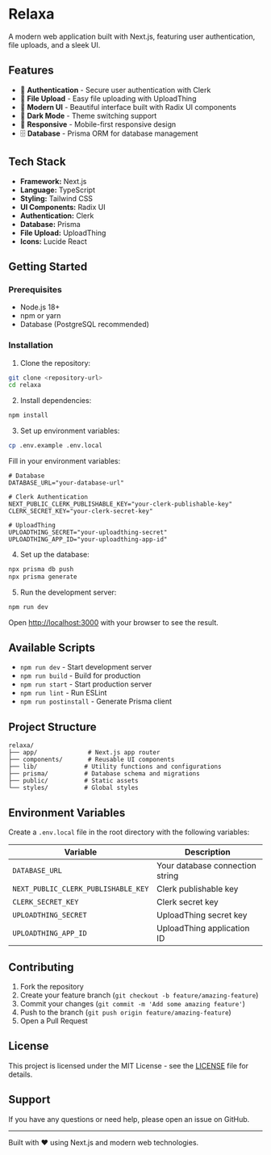 # Relaxa

A modern web application built with Next.js, featuring user authentication, file uploads, and a sleek UI.

## Features

- 🔐 **Authentication** - Secure user authentication with Clerk
- 📁 **File Upload** - Easy file uploading with UploadThing
- 🎨 **Modern UI** - Beautiful interface built with Radix UI components
- 🌙 **Dark Mode** - Theme switching support
- 📱 **Responsive** - Mobile-first responsive design
- 🗄️ **Database** - Prisma ORM for database management

## Tech Stack

- **Framework:** Next.js
- **Language:** TypeScript
- **Styling:** Tailwind CSS
- **UI Components:** Radix UI
- **Authentication:** Clerk
- **Database:** Prisma
- **File Upload:** UploadThing
- **Icons:** Lucide React

## Getting Started

### Prerequisites

- Node.js 18+ 
- npm or yarn
- Database (PostgreSQL recommended)

### Installation

1. Clone the repository:
```bash
git clone <repository-url>
cd relaxa
```

2. Install dependencies:
```bash
npm install
```

3. Set up environment variables:
```bash
cp .env.example .env.local
```

Fill in your environment variables:
```env
# Database
DATABASE_URL="your-database-url"

# Clerk Authentication
NEXT_PUBLIC_CLERK_PUBLISHABLE_KEY="your-clerk-publishable-key"
CLERK_SECRET_KEY="your-clerk-secret-key"

# UploadThing
UPLOADTHING_SECRET="your-uploadthing-secret"
UPLOADTHING_APP_ID="your-uploadthing-app-id"
```

4. Set up the database:
```bash
npx prisma db push
npx prisma generate
```

5. Run the development server:
```bash
npm run dev
```

Open [http://localhost:3000](http://localhost:3000) with your browser to see the result.

## Available Scripts

- `npm run dev` - Start development server
- `npm run build` - Build for production
- `npm run start` - Start production server
- `npm run lint` - Run ESLint
- `npm run postinstall` - Generate Prisma client

## Project Structure

```
relaxa/
├── app/              # Next.js app router
├── components/       # Reusable UI components
├── lib/             # Utility functions and configurations
├── prisma/          # Database schema and migrations
├── public/          # Static assets
└── styles/          # Global styles
```

## Environment Variables

Create a `.env.local` file in the root directory with the following variables:

| Variable | Description |
|----------|-------------|
| `DATABASE_URL` | Your database connection string |
| `NEXT_PUBLIC_CLERK_PUBLISHABLE_KEY` | Clerk publishable key |
| `CLERK_SECRET_KEY` | Clerk secret key |
| `UPLOADTHING_SECRET` | UploadThing secret key |
| `UPLOADTHING_APP_ID` | UploadThing application ID |

## Contributing

1. Fork the repository
2. Create your feature branch (`git checkout -b feature/amazing-feature`)
3. Commit your changes (`git commit -m 'Add some amazing feature'`)
4. Push to the branch (`git push origin feature/amazing-feature`)
5. Open a Pull Request

## License

This project is licensed under the MIT License - see the [LICENSE](LICENSE) file for details.

## Support

If you have any questions or need help, please open an issue on GitHub.

---

Built with ❤️ using Next.js and modern web technologies.
